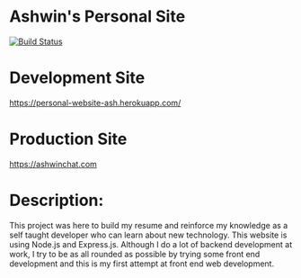 # Ashwin's Personal Site

[![Build Status](https://travis-ci.org/ashwinath/personal-site.svg?branch=master)](https://travis-ci.org/ashwinath/personal-site)

# Development Site
https://personal-website-ash.herokuapp.com/

# Production Site
https://ashwinchat.com

# Description:
This project was here to build my resume and reinforce my knowledge as a self taught developer who can learn about new technology. This website is using Node.js and Express.js. Although I do a lot of backend development at work, I try to be as all rounded as possible by trying some front end development and this is my first attempt at front end web development.
